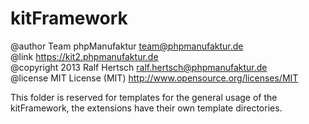 # kitFramework #

@author Team phpManufaktur <team@phpmanufaktur.de><br />
@link <https://kit2.phpmanufaktur.de><br />
@copyright 2013 Ralf Hertsch <ralf.hertsch@phpmanufaktur.de><br />
@license MIT License (MIT) <http://www.opensource.org/licenses/MIT>

This folder is reserved for templates for the general usage of the kitFramework, the extensions have their own template directories.